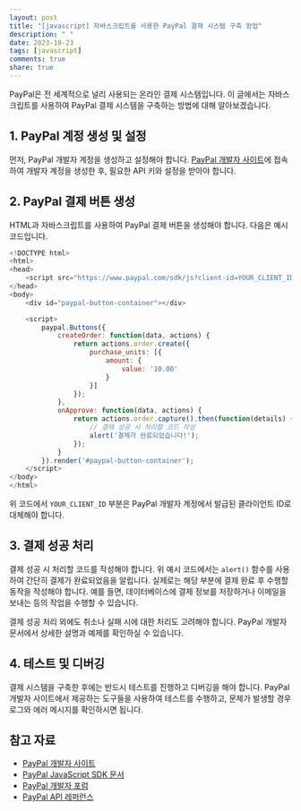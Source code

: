 ```yaml
---
layout: post
title: "[javascript] 자바스크립트를 사용한 PayPal 결제 시스템 구축 방법"
description: " "
date: 2023-10-23
tags: [javascript]
comments: true
share: true
---
```


PayPal은 전 세계적으로 널리 사용되는 온라인 결제 시스템입니다. 이 글에서는 자바스크립트를 사용하여 PayPal 결제 시스템을 구축하는 방법에 대해 알아보겠습니다.

## 1. PayPal 계정 생성 및 설정

먼저, PayPal 개발자 계정을 생성하고 설정해야 합니다. [PayPal 개발자 사이트](https://developer.paypal.com/)에 접속하여 개발자 계정을 생성한 후, 필요한 API 키와 설정을 받아야 합니다.

## 2. PayPal 결제 버튼 생성

HTML과 자바스크립트를 사용하여 PayPal 결제 버튼을 생성해야 합니다. 다음은 예시 코드입니다.

```javascript
<!DOCTYPE html>
<html>
<head>
    <script src="https://www.paypal.com/sdk/js?client-id=YOUR_CLIENT_ID"></script>
</head>
<body>
    <div id="paypal-button-container"></div>

    <script>
        paypal.Buttons({
            createOrder: function(data, actions) {
                return actions.order.create({
                    purchase_units: [{
                        amount: {
                            value: '10.00'
                        }
                    }]
                });
            },
            onApprove: function(data, actions) {
                return actions.order.capture().then(function(details) {
                    // 결제 성공 시 처리할 코드 작성
                    alert('결제가 완료되었습니다!');
                });
            }
        }).render('#paypal-button-container');
    </script>
</body>
</html>
```

위 코드에서 `YOUR_CLIENT_ID` 부분은 PayPal 개발자 계정에서 발급된 클라이언트 ID로 대체해야 합니다.

## 3. 결제 성공 처리

결제 성공 시 처리할 코드를 작성해야 합니다. 위 예시 코드에서는 `alert()` 함수를 사용하여 간단히 결제가 완료되었음을 알립니다. 실제로는 해당 부분에 결제 완료 후 수행할 동작을 작성해야 합니다. 예를 들면, 데이터베이스에 결제 정보를 저장하거나 이메일을 보내는 등의 작업을 수행할 수 있습니다.

결제 성공 처리 외에도 취소나 실패 시에 대한 처리도 고려해야 합니다. PayPal 개발자 문서에서 상세한 설명과 예제를 확인하실 수 있습니다.

## 4. 테스트 및 디버깅

결제 시스템을 구축한 후에는 반드시 테스트를 진행하고 디버깅을 해야 합니다. PayPal 개발자 사이트에서 제공하는 도구들을 사용하여 테스트를 수행하고, 문제가 발생할 경우 로그와 에러 메시지를 확인하시면 됩니다.

## 참고 자료

- [PayPal 개발자 사이트](https://developer.paypal.com/)
- [PayPal JavaScript SDK 문서](https://developer.paypal.com/docs/checkout/)
- [PayPal 개발자 포럼](https://www.paypal-community.com/t5/Developer/ct-p/Dev)
- [PayPal API 레퍼런스](https://developer.paypal.com/docs/api/overview/)